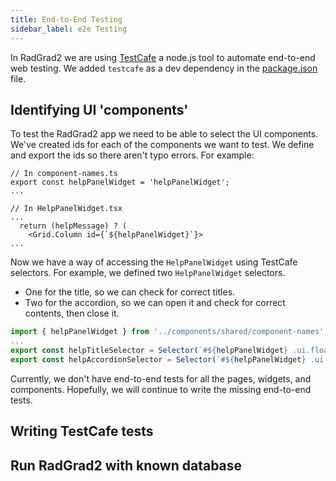 ```yaml
---
title: End-to-End Testing
sidebar_label: e2e Testing
---
```

In RadGrad2 we are using [TestCafe](https://devexpress.github.io/testcafe/) a node.js tool to automate end-to-end web testing. We added `testcafe` as a dev dependency in the [package.json](https://github.com/radgrad/radgrad2/blob/master/app/package.json#L114) file.

## Identifying UI 'components'

To test the RadGrad2 app we need to be able to select the UI components. We've created ids for each of the components we want to test. We define and export the ids so there aren't typo errors. For example:
```tsx
// In component-names.ts
export const helpPanelWidget = 'helpPanelWidget';
...

// In HelpPanelWidget.tsx
...
  return (helpMessage) ? (
    <Grid.Column id={`${helpPanelWidget}`}>
...
``` 
Now we have a way of accessing the `HelpPanelWidget` using TestCafe selectors. For example, we defined two `HelpPanelWidget` selectors.
 * One for the title, so we can check for correct titles.
 * Two for the accordion, so we can open it and check for correct contents, then close it.
 
```ts
import { helpPanelWidget } from '../components/shared/component-names';
...
export const helpTitleSelector = Selector(`#${helpPanelWidget} .ui.floating.info.message .title`);
export const helpAccordionSelector = Selector(`#${helpPanelWidget} .ui.floating.info.message`).child('.accordion');
```

Currently, we don't have end-to-end tests for all the pages, widgets, and components. Hopefully, we will continue to write the missing end-to-end tests.

## Writing TestCafe tests

## Run RadGrad2 with known database

